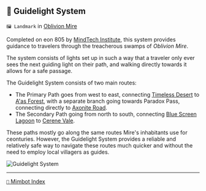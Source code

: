 ## 🔦 Guidelight System

`🖼️ Landmark` in [Oblivion Mire](<https://zeithalt.github.io/r/oblivion_mire.html>)

Completed on eon 805 by [MindTech Institute](<https://zeithalt.github.io/r/mindtech_institute.html>), this system provides guidance to travelers through the treacherous swamps of _Oblivion Mire_.

The system consists of lights set up in such a way that a traveler only ever sees the next guiding light on their path, and walking directly towards it allows for a safe passage.

The Guidelight System consists of two main routes:
- The Primary Path goes from west to east, connecting [Timeless Desert](<https://zeithalt.github.io/r/timeless_desert.html>) to [A'as Forest](<https://zeithalt.github.io/r/aas_forest.html>), with a separate branch going towards Paradox Pass, connecting directly to [Axonite Road](<https://zeithalt.github.io/r/axonite_road.html>).
- The Secondary Path going from north to south, connecting [Blue Screen Lagoon](<https://zeithalt.github.io/r/blue_screen_lagoon.html>) to [Cerene Vale](<https://zeithalt.github.io/r/cerene_vale.html>).

These paths mostly go along the same routes Mire's inhabitants use for ceonturies. However, the Guidelight System provides a reliable and relatively safe way to navigate these routes much quicker and without the need to employ local villagers as guides.

![Guidelight System](https://zeithalt.github.io/r/i/guidelight_system.png)

<!---
keywords:  mt, oblivion mire
aliases: 
-->
----------
[`📑` Mimbot Index](</index.md#9840>)